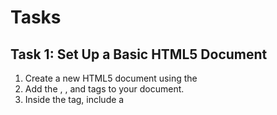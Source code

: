 # Tasks
## Task 1: Set Up a Basic HTML5 Document
1. Create a new HTML5 document using the <!DOCTYPE html>
2. Add the <html>, <head>, and <body> tags to your document.
3. Inside the <head> tag, include a <title> titled 'My HTML5 Document' and a <meta name="description" content="Lec3 Introduction to HMTL">.

## Task 2: Structure Content Using Basic HTML Tags
1. Inside the <body> tag of your HTML document, add a header using the <h1> tag titled 'Introduction to HTML'.
2. Below the header, add a paragraph using the <p> tag with some sample text.
3. Create a hyperlink to hkr.se/en using the <a href="https://www.hkr.se/en">Visit HKR</a> tag.

## Task 3: Experiment with Header and Paragraph Tags
1. Add headers ranging from <H1> to <H6> to your HTML document, each with a sample title.
2. Below each header, add a paragraph using the <p> tag with some sample text.
